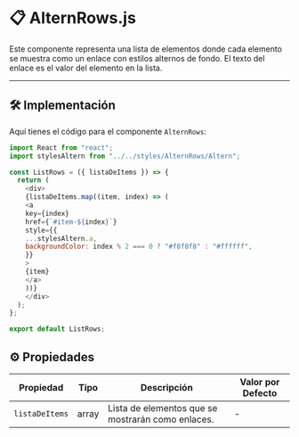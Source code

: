 # 📋 AlternRows.js

Este componente representa una lista de elementos donde cada elemento se muestra como un enlace con estilos alternos de fondo. El texto del enlace es el valor del elemento en la lista.

---

## 🛠️ Implementación

Aquí tienes el código para el componente `AlternRows`:

```js
import React from "react";
import stylesAltern from "../../styles/AlternRows/Altern";

const ListRows = ({ listaDeItems }) => {
  return (
    <div>
    {listaDeItems.map((item, index) => (
    <a
    key={index}
    href={`#item-${index}`}
    style={{
    ...stylesAltern.a,
    backgroundColor: index % 2 === 0 ? "#f8f8f8" : "#ffffff",
    }}
    >
    {item}
    </a>
    ))}
    </div>
  );
};

export default ListRows;
```

## ⚙️ Propiedades

| Propiedad    | Tipo     | Descripción                                       | Valor por Defecto |
|--------------|----------|---------------------------------------------------|-------------------|
| `listaDeItems`    | array  | Lista de elementos que se mostrarán como enlaces.        | -                 |
